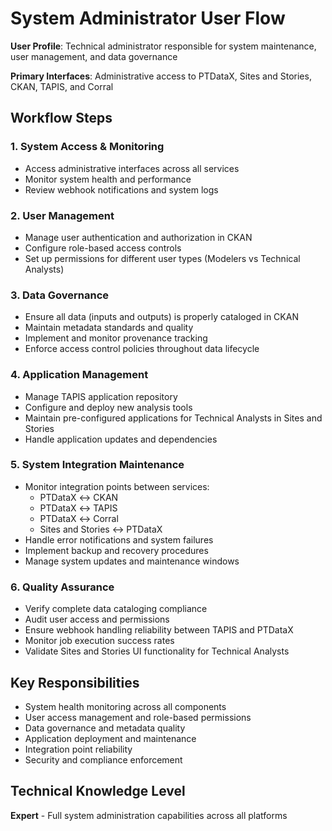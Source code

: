 # System Administrator User Flow

**User Profile**: Technical administrator responsible for system maintenance, user management, and data governance

**Primary Interfaces**: Administrative access to PTDataX, Sites and Stories, CKAN, TAPIS, and Corral

## Workflow Steps

### 1. System Access & Monitoring
- Access administrative interfaces across all services
- Monitor system health and performance
- Review webhook notifications and system logs

### 2. User Management
- Manage user authentication and authorization in CKAN
- Configure role-based access controls
- Set up permissions for different user types (Modelers vs Technical Analysts)

### 3. Data Governance
- Ensure all data (inputs and outputs) is properly cataloged in CKAN
- Maintain metadata standards and quality
- Implement and monitor provenance tracking
- Enforce access control policies throughout data lifecycle

### 4. Application Management
- Manage TAPIS application repository
- Configure and deploy new analysis tools
- Maintain pre-configured applications for Technical Analysts in Sites and Stories
- Handle application updates and dependencies

### 5. System Integration Maintenance
- Monitor integration points between services:
  - PTDataX ↔ CKAN
  - PTDataX ↔ TAPIS
  - PTDataX ↔ Corral
  - Sites and Stories ↔ PTDataX
- Handle error notifications and system failures
- Implement backup and recovery procedures
- Manage system updates and maintenance windows

### 6. Quality Assurance
- Verify complete data cataloging compliance
- Audit user access and permissions
- Ensure webhook handling reliability between TAPIS and PTDataX
- Monitor job execution success rates
- Validate Sites and Stories UI functionality for Technical Analysts

## Key Responsibilities
- System health monitoring across all components
- User access management and role-based permissions
- Data governance and metadata quality
- Application deployment and maintenance
- Integration point reliability
- Security and compliance enforcement

## Technical Knowledge Level
**Expert** - Full system administration capabilities across all platforms